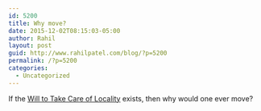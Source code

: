 ```yaml
---
id: 5200
title: Why move?
date: 2015-12-02T08:15:03-05:00
author: Rahil
layout: post
guid: http://www.rahilpatel.com/blog/?p=5200
permalink: /?p=5200
categories:
  - Uncategorized
---
```

If the [Will to Take Care of Locality](http://www.rahilpatel.com/blog/will-to-take-care-of-locality) exists, then why would one ever move?